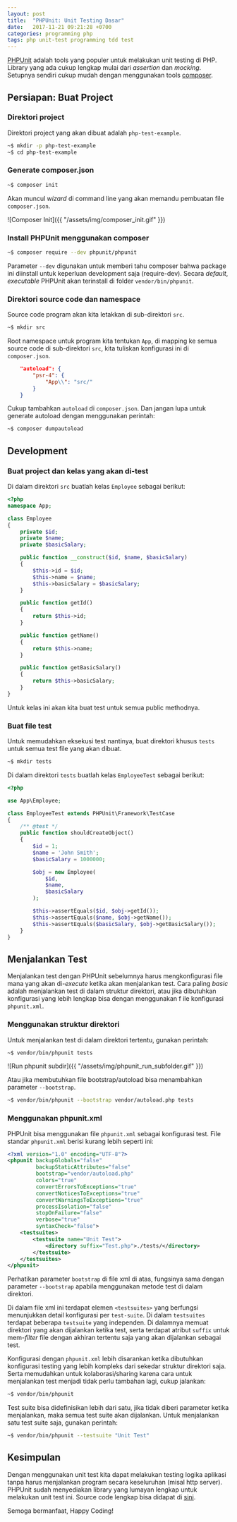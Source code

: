 ```yaml
---
layout: post
title:  "PHPUnit: Unit Testing Dasar"
date:   2017-11-21 09:21:28 +0700
categories: programming php
tags: php unit-test programming tdd test
---
```


[PHPUnit](https://phpunit.de) adalah tools yang populer untuk melakukan unit testing di PHP. Library yang ada cukup lengkap mulai dari _assertion_ dan _mocking_. Setupnya sendiri cukup mudah dengan menggunakan tools [composer](https://getcomposer.org).

## Persiapan: Buat Project

### Direktori project

Direktori project yang akan dibuat adalah `php-test-example`.

```sh
~$ mkdir -p php-test-example
~$ cd php-test-example
```

### Generate composer.json

```sh
~$ composer init
```

Akan muncul _wizard_ di command line yang akan memandu pembuatan file `composer.json`.

![Composer Init]({{ "/assets/img/composer_init.gif" }})

### Install PHPUnit menggunakan composer

```sh
~$ composer require --dev phpunit/phpunit
```

Parameter `--dev` digunakan untuk memberi tahu composer bahwa package ini diinstall untuk keperluan development saja (require-dev). Secara _default_, _executable_ PHPUnit akan terinstall di folder `vendor/bin/phpunit`.

### Direktori source code dan namespace

Source code program akan kita letakkan di sub-direktori `src`.

```sh
~$ mkdir src
```

Root namespace untuk program kita tentukan `App`, di mapping ke semua source code di sub-direktori `src`, kita tuliskan konfigurasi ini di `composer.json`.

```json
    "autoload": {
        "psr-4": {
            "App\\": "src/"
        }
    }
```

Cukup tambahkan `autoload` di `composer.json`. Dan jangan lupa untuk generate autoload dengan menggunakan perintah:

```sh
~$ composer dumpautoload
```

## Development

### Buat project dan kelas yang akan di-test

Di dalam direktori `src` buatlah kelas `Employee` sebagai berikut:

```php
<?php
namespace App;

class Employee
{
    private $id;
    private $name;
    private $basicSalary;

    public function __construct($id, $name, $basicSalary)
    {
        $this->id = $id;
        $this->name = $name;
        $this->basicSalary = $basicSalary;
    }

    public function getId()
    {
        return $this->id;
    }

    public function getName()
    {
        return $this->name;
    }

    public function getBasicSalary()
    {
        return $this->basicSalary;
    }
}
```

Untuk kelas ini akan kita buat test untuk semua public methodnya.

### Buat file test

Untuk memudahkan eksekusi test nantinya, buat direktori khusus `tests` untuk semua test file yang akan dibuat.

```sh
~$ mkdir tests
```

Di dalam direktori `tests` buatlah kelas `EmployeeTest` sebagai berikut:

```php
<?php

use App\Employee;

class EmployeeTest extends PHPUnit\Framework\TestCase
{
    /** @test */
    public function shouldCreateObject()
    {
        $id = 1;
        $name = 'John Smith';
        $basicSalary = 1000000;

        $obj = new Employee(
            $id,
            $name,
            $basicSalary
        );

        $this->assertEquals($id, $obj->getId());
        $this->assertEquals($name, $obj->getName());
        $this->assertEquals($basicSalary, $obj->getBasicSalary());
    }
}
```

## Menjalankan Test

Menjalankan test dengan PHPUnit sebelumnya harus mengkonfigurasi file mana yang akan di-_execute_ ketika akan menjalankan test. Cara paling _basic_ adalah menjalankan test di dalam struktur direktori, atau jika dibutuhkan konfigurasi yang lebih lengkap bisa dengan menggunakan f ile konfigurasi `phpunit.xml`.

### Menggunakan struktur direktori

Untuk menjalankan test di dalam direktori tertentu, gunakan perintah:

```sh
~$ vendor/bin/phpunit tests
```

![Run phpunit subdir]({{ "/assets/img/phpunit_run_subfolder.gif" }})

Atau jika membutuhkan file bootstrap/autoload bisa menambahkan parameter `--bootstrap`.

```sh
~$ vendor/bin/phpunit --bootstrap vendor/autoload.php tests
```

### Menggunakan phpunit.xml

PHPUnit bisa menggunakan file `phpunit.xml` sebagai konfigurasi test. File standar `phpunit.xml` berisi kurang lebih seperti ini:

```xml
<?xml version="1.0" encoding="UTF-8"?>
<phpunit backupGlobals="false"
         backupStaticAttributes="false"
         bootstrap="vendor/autoload.php"
         colors="true"
         convertErrorsToExceptions="true"
         convertNoticesToExceptions="true"
         convertWarningsToExceptions="true"
         processIsolation="false"
         stopOnFailure="false"
         verbose="true"
         syntaxCheck="false">
    <testsuites>
        <testsuite name="Unit Test">
            <directory suffix="Test.php">./tests/</directory>
        </testsuite>
    </testsuites>
</phpunit>
```

Perhatikan parameter `bootstrap` di file xml di atas, fungsinya sama dengan parameter `--bootstrap` apabila menggunakan metode test di dalam direktori.

Di dalam file xml ini terdapat elemen `<testsuites>` yang berfungsi menunjukkan detail konfigurasi per `test-suite`. Di dalam `testsuites` terdapat beberapa `testsuite` yang independen. Di dalamnya memuat direktori yang akan dijalankan ketika test, serta terdapat atribut `suffix` untuk mem-_filter_ file dengan akhiran tertentu saja yang akan dijalankan sebagai test.

Konfigurasi dengan `phpunit.xml` lebih disarankan ketika dibutuhkan konfigurasi testing yang lebih kompleks dari sekedar struktur direktori saja. Serta memudahkan untuk kolaborasi/sharing karena cara untuk menjalankan test menjadi tidak perlu tambahan lagi, cukup jalankan:

```sh
~$ vendor/bin/phpunit
```

Test suite bisa didefinisikan lebih dari satu, jika tidak diberi parameter ketika menjalankan, maka semua test suite akan dijalankan. Untuk menjalankan satu test suite saja, gunakan perintah:

```sh
~$ vendor/bin/phpunit --testsuite "Unit Test"
```

## Kesimpulan

Dengan menggunakan unit test kita dapat melakukan testing logika aplikasi tanpa harus menjalankan program secara keseluruhan (misal http server). PHPUnit sudah menyediakan library yang lumayan lengkap untuk melakukan unit test ini. Source code lengkap bisa didapat di [sini](
https://github.com/arseto/php-test-example).

Semoga bermanfaat, Happy Coding!

